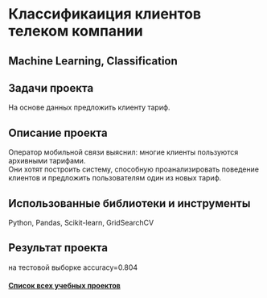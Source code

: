 # Классификаиция клиентов телеком компании
## Machine Learning, Classification
## Задачи проекта
На основе данных предложить клиенту тариф.

## Описание проекта
Оператор мобильной связи выяснил: многие клиенты пользуются архивными тарифами.\
Они хотят построить систему, способную проанализировать поведение клиентов и предложить пользователям один из новых тариф.

## Использованные библиотеки и инструменты
Python, Pandas, Scikit-learn, GridSearchCV
## Результат проекта
на тестовой выборке accuracy=0.804 
#### [Список всех учебных проектов](https://github.com/Vitaliy-Zaitsev/Educational_projects)
